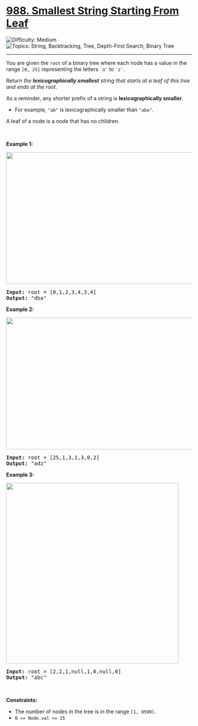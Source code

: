 <h1>
  <a href="https://leetcode.com/problems/smallest-string-starting-from-leaf/">
    988. Smallest String Starting From Leaf
  </a>
</h1>
<img src='https://img.shields.io/badge/Difficulty-Medium-orange' alt='Difficulty: Medium' />
<img src='https://img.shields.io/badge/Topics-String%2C%20Backtracking%2C%20Tree%2C%20Depth--First%20Search%2C%20Binary%20Tree-blue' alt='Topics: String, Backtracking, Tree, Depth-First Search, Binary Tree' />

<hr />

<p>You are given the <code>root</code> of a binary tree where each node has a value in the range <code>[0, 25]</code> representing the letters <code>'a'</code> to <code>'z'</code>.</p>

<p>Return <em>the <strong>lexicographically smallest</strong> string that starts at a leaf of this tree and ends at the root</em>.</p>

<p>As a reminder, any shorter prefix of a string is <strong>lexicographically smaller</strong>.</p>

<ul>
	<li>For example, <code>"ab"</code> is lexicographically smaller than <code>"aba"</code>.</li>
</ul>

<p>A leaf of a node is a node that has no children.</p>

<p>&nbsp;</p>
<p><strong class="example">Example 1:</strong></p>
<img alt="" src="https://assets.leetcode.com/uploads/2019/01/30/tree1.png" style="width: 534px; height: 358px;">
<pre><strong>Input:</strong> root = [0,1,2,3,4,3,4]
<strong>Output:</strong> "dba"
</pre>

<p><strong class="example">Example 2:</strong></p>
<img alt="" src="https://assets.leetcode.com/uploads/2019/01/30/tree2.png" style="width: 534px; height: 358px;">
<pre><strong>Input:</strong> root = [25,1,3,1,3,0,2]
<strong>Output:</strong> "adz"
</pre>

<p><strong class="example">Example 3:</strong></p>
<img alt="" src="https://assets.leetcode.com/uploads/2019/02/01/tree3.png" style="height: 490px; width: 468px;">
<pre><strong>Input:</strong> root = [2,2,1,null,1,0,null,0]
<strong>Output:</strong> "abc"
</pre>

<p>&nbsp;</p>
<p><strong>Constraints:</strong></p>

<ul>
	<li>The number of nodes in the tree is in the range <code>[1, 8500]</code>.</li>
	<li><code>0 &lt;= Node.val &lt;= 25</code></li>
</ul>
